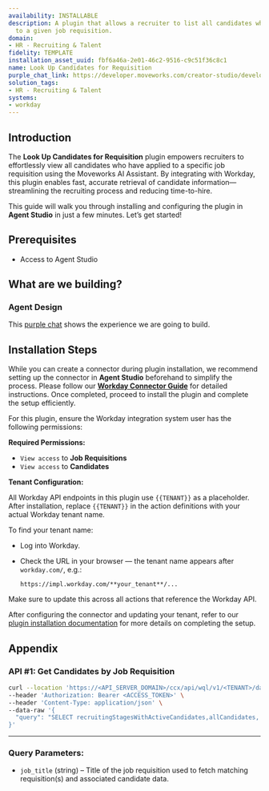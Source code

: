 ```yaml
---
availability: INSTALLABLE
description: A plugin that allows a recruiter to list all candidates who have applied
  to a given job requisition.
domain:
- HR - Recruiting & Talent
fidelity: TEMPLATE
installation_asset_uuid: fbf6a46a-2e01-46c2-9516-c9c51f36c8c1
name: Look Up Candidates for Requisition
purple_chat_link: https://developer.moveworks.com/creator-studio/developer-tools/purple-chat/?conversation=%7B%22startTimestamp%22%3A%2211%3A43+AM%22%2C%22messages%22%3A%5B%7B%22parts%22%3A%5B%7B%22richText%22%3A%22list+candidates+for+the+senior+product+manager+req%22%7D%5D%2C%22role%22%3A%22user%22%7D%2C%7B%22parts%22%3A%5B%7B%22reasoningSteps%22%3A%5B%7B%22richText%22%3A%22Searching+for+job+requisitions+matching+%27senior+product+manager%27+in+%3Cb%3Eworkday%3C%2Fb%3E.%22%2C%22status%22%3A%22success%22%7D%5D%7D%2C%7B%22richText%22%3A%22%3Cp%3EI+found+a+few+open+requisitions+for+%27Senior+Product+Manager%27.+Which+one+are+you+looking+for%3F%3C%2Fp%3E%22%7D%2C%7B%22buttons%22%3A%5B%7B%22buttonText%22%3A%22REQ-00123%3A+Senior+Product+Manager%2C+Core+Platform%22%7D%2C%7B%22buttonText%22%3A%22REQ-00125%3A+Senior+Product+Manager%2C+Growth%22%7D%2C%7B%22buttonText%22%3A%22REQ-00129%3A+Senior+Product+Manager%2C+International%22%7D%5D%7D%5D%2C%22role%22%3A%22assistant%22%7D%2C%7B%22parts%22%3A%5B%7B%22richText%22%3A%22REQ-00123%3A+Senior+Product+Manager%2C+Core+Platform%22%7D%5D%2C%22role%22%3A%22user%22%7D%2C%7B%22parts%22%3A%5B%7B%22reasoningSteps%22%3A%5B%7B%22richText%22%3A%22Fetching+candidates+for+requisition+%3Cb%3EREQ-00123%3C%2Fb%3E+from+%3Cb%3Eworkday%3C%2Fb%3E.%22%2C%22status%22%3A%22success%22%7D%5D%7D%2C%7B%22richText%22%3A%22%3Cp%3EHere+are+the+active+candidates+for+%3Cb%3EREQ-00123%3A+Senior+Product+Manager%2C+Core+Platform%3C%2Fb%3E%3A%3C%2Fp%3E%3Cul%3E%3Cli%3E%3Cb%3EAlice+Johnson%3C%2Fb%3E+-+Stage%3A+%3Ci%3EHiring+Manager+Interview%3C%2Fi%3E%3C%2Fli%3E%3Cli%3E%3Cb%3EBob+Williams%3C%2Fb%3E+-+Stage%3A+%3Ci%3EOn-site+Interview%3C%2Fi%3E%3C%2Fli%3E%3Cli%3E%3Cb%3ECharlie+Brown%3C%2Fb%3E+-+Stage%3A+%3Ci%3EApplication+Review%3C%2Fi%3E%3C%2Fli%3E%3Cli%3E%3Cb%3EDiana+Prince%3C%2Fb%3E+-+Stage%3A+%3Ci%3EOffer+Extended%3C%2Fi%3E%3C%2Fli%3E%3C%2Ful%3E%22%7D%2C%7B%22citations%22%3A%5B%7B%22citationTitle%22%3A%22REQ-00123%3A+Senior+Product+Manager%2C+Core+Platform%22%2C%22connectorName%22%3A%22workday%22%7D%5D%7D%5D%2C%22role%22%3A%22assistant%22%7D%5D%7D
solution_tags:
- HR - Recruiting & Talent
systems:
- workday
---
```

## **Introduction**

The **Look Up Candidates for Requisition** plugin empowers recruiters to effortlessly view all candidates who have applied to a specific job requisition using the Moveworks AI Assistant. By integrating with Workday, this plugin enables fast, accurate retrieval of candidate information—streamlining the recruiting process and reducing time-to-hire.

This guide will walk you through installing and configuring the plugin in **Agent Studio** in just a few minutes. Let’s get started!

## **Prerequisites**

- Access to Agent Studio

## **What are we building?**

### **Agent Design**

This [purple chat](https://marketplace.moveworks.com/purple-chat?conversation=%7B%22startTimestamp%22%3A%2211%3A43+AM%22%2C%22messages%22%3A%5B%7B%22parts%22%3A%5B%7B%22richText%22%3A%22list+candidates+for+the+senior+product+manager+req%22%7D%5D%2C%22role%22%3A%22user%22%7D%2C%7B%22parts%22%3A%5B%7B%22reasoningSteps%22%3A%5B%7B%22richText%22%3A%22Searching+for+job+requisitions+matching+%27senior+product+manager%27+in+%3Cb%3Eworkday%3C%2Fb%3E.%22%2C%22status%22%3A%22success%22%7D%5D%7D%2C%7B%22richText%22%3A%22%3Cp%3EI+found+a+few+open+requisitions+for+%27Senior+Product+Manager%27.+Which+one+are+you+looking+for%3F%3C%2Fp%3E%22%7D%2C%7B%22buttons%22%3A%5B%7B%22buttonText%22%3A%22REQ-00123%3A+Senior+Product+Manager%2C+Core+Platform%22%7D%2C%7B%22buttonText%22%3A%22REQ-00125%3A+Senior+Product+Manager%2C+Growth%22%7D%2C%7B%22buttonText%22%3A%22REQ-00129%3A+Senior+Product+Manager%2C+International%22%7D%5D%7D%5D%2C%22role%22%3A%22assistant%22%7D%2C%7B%22parts%22%3A%5B%7B%22richText%22%3A%22REQ-00123%3A+Senior+Product+Manager%2C+Core+Platform%22%7D%5D%2C%22role%22%3A%22user%22%7D%2C%7B%22parts%22%3A%5B%7B%22reasoningSteps%22%3A%5B%7B%22richText%22%3A%22Fetching+candidates+for+requisition+%3Cb%3EREQ-00123%3C%2Fb%3E+from+%3Cb%3Eworkday%3C%2Fb%3E.%22%2C%22status%22%3A%22success%22%7D%5D%7D%2C%7B%22richText%22%3A%22%3Cp%3EHere+are+the+active+candidates+for+%3Cb%3EREQ-00123%3A+Senior+Product+Manager%2C+Core+Platform%3C%2Fb%3E%3A%3C%2Fp%3E%3Cul%3E%3Cli%3E%3Cb%3EAlice+Johnson%3C%2Fb%3E+-+Stage%3A+%3Ci%3EHiring+Manager+Interview%3C%2Fi%3E%3C%2Fli%3E%3Cli%3E%3Cb%3EBob+Williams%3C%2Fb%3E+-+Stage%3A+%3Ci%3EOn-site+Interview%3C%2Fi%3E%3C%2Fli%3E%3Cli%3E%3Cb%3ECharlie+Brown%3C%2Fb%3E+-+Stage%3A+%3Ci%3EApplication+Review%3C%2Fi%3E%3C%2Fli%3E%3Cli%3E%3Cb%3EDiana+Prince%3C%2Fb%3E+-+Stage%3A+%3Ci%3EOffer+Extended%3C%2Fi%3E%3C%2Fli%3E%3C%2Ful%3E%22%7D%2C%7B%22citations%22%3A%5B%7B%22citationTitle%22%3A%22REQ-00123%3A+Senior+Product+Manager%2C+Core+Platform%22%2C%22connectorName%22%3A%22workday%22%7D%5D%7D%5D%2C%22role%22%3A%22assistant%22%7D%5D%7D) shows the experience we are going to build.

## Installation Steps

While you can create a connector during plugin installation, we recommend setting up the connector in **Agent Studio** beforehand to simplify the process. Please follow our [**Workday Connector Guide**](https://developer.moveworks.com/marketplace/package/?id=workday&hist=home%2Cbrws#how-to-implement) for detailed instructions. Once completed, proceed to install the plugin and complete the setup efficiently.

For this plugin, ensure the Workday integration system user has the following permissions:

**Required Permissions:**

- `View access` to **Job Requisitions**
- `View access` to **Candidates**

**Tenant Configuration:**

All Workday API endpoints in this plugin use `{{TENANT}}` as a placeholder. After installation, replace `{{TENANT}}` in the action definitions with your actual Workday tenant name.

To find your tenant name:

- Log into Workday.
- Check the URL in your browser — the tenant name appears after `workday.com/`, e.g.:
    
    `https://impl.workday.com/**your_tenant**/...`
    

Make sure to update this across all actions that reference the Workday API.

After configuring the connector and updating your tenant, refer to our [plugin installation documentation](https://help.moveworks.com/docs/ai-agent-marketplace-installation) for more details on completing the setup.

## **Appendix**

### **API #1: Get Candidates by Job Requisition**

```bash
curl --location 'https://<API_SERVER_DOMAIN>/ccx/api/wql/v1/<TENANT>/data' \
--header 'Authorization: Bearer <ACCESS_TOKEN>' \
--header 'Content-Type: application/json' \
--data-raw '{
  "query": "SELECT recruitingStagesWithActiveCandidates,allCandidates, supervisoryOrganization, jobRequisition, jobPostingTitle, jobRequisitionStatus as Status, region, company, newPosition, position, referenceID1, hasRequisitionCompensation, isEvergreen FROM allJobRequisitions (includeEvergreenRequisitions = true) WHERE jobPostingTitle = '\''{{job_title}}'\''"
}'

```

---

### **Query Parameters:**

- `job_title` (string) – Title of the job requisition used to fetch matching requisition(s) and associated candidate data.